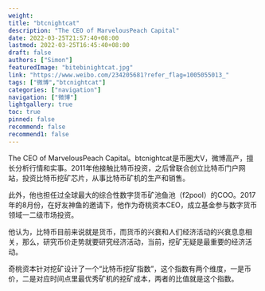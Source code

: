 ```yaml
---
weight: 
title: "btcnightcat"
description: "The CEO of MarvelousPeach Capital"
date: 2022-03-25T21:57:40+08:00
lastmod: 2022-03-25T16:45:40+08:00
draft: false
authors: ["Simon"]
featuredImage: "bitebinightcat.jpg"
link: "https://www.weibo.com/234205681?refer_flag=1005055013_"
tags: ["微博","btcnightcat"]
categories: ["navigation"]
navigation: ["微博"]
lightgallery: true
toc: true
pinned: false
recommend: false
recommend1: false
---
```

The CEO of MarvelousPeach Capital。btcnightcat是币圈大V，微博高产，擅长分析行情和实事。2011年他接触比特币投资，之后曾联合创立比特币门户网站，投资比特币挖矿芯片，从事比特币矿机的生产和销售。

此外，他也担任过全球最大的综合性数字货币矿池鱼池（f2pool）的COO。2017年的8月份，在好友神鱼的邀请下，他作为奇桃资本CEO，成立基金参与数字货币领域一二级市场投资。

他认为，比特币目前来说就是货币，而货币的兴衰和人们经济活动的兴衰息息相关，那么，研究币价走势就要研究经济活动，当前，挖矿无疑是最重要的经济活动。

奇桃资本针对挖矿设计了一个“比特币挖矿指数”，这个指数有两个维度，一是币价，二是对应时间点里最优秀矿机的挖矿成本，两者的比值就是这个指数。